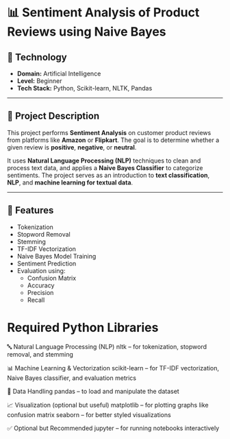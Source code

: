 # 📊 Sentiment Analysis of Product Reviews using Naive Bayes

## 🧠 Technology
- **Domain:** Artificial Intelligence
- **Level:** Beginner
- **Tech Stack:** Python, Scikit-learn, NLTK, Pandas

---

## 📌 Project Description

This project performs **Sentiment Analysis** on customer product reviews from platforms like **Amazon** or **Flipkart**. The goal is to determine whether a given review is **positive**, **negative**, or **neutral**.

It uses **Natural Language Processing (NLP)** techniques to clean and process text data, and applies a **Naive Bayes Classifier** to categorize sentiments. The project serves as an introduction to **text classification**, **NLP**, and **machine learning for textual data**.

---

## 🔧 Features

- Tokenization
- Stopword Removal
- Stemming
- TF-IDF Vectorization
- Naive Bayes Model Training
- Sentiment Prediction
- Evaluation using:
  - Confusion Matrix
  - Accuracy
  - Precision
  - Recall


# Required Python Libraries

🔤 Natural Language Processing (NLP)
nltk – for tokenization, stopword removal, and stemming


📊 Machine Learning & Vectorization
scikit-learn – for TF-IDF vectorization, Naive Bayes classifier, and evaluation metrics


📁 Data Handling
pandas – to load and manipulate the dataset




📈 Visualization (optional but useful)
matplotlib – for plotting graphs like confusion matrix
seaborn – for better styled visualizations


✅ Optional but Recommended
jupyter – for running notebooks interactively



